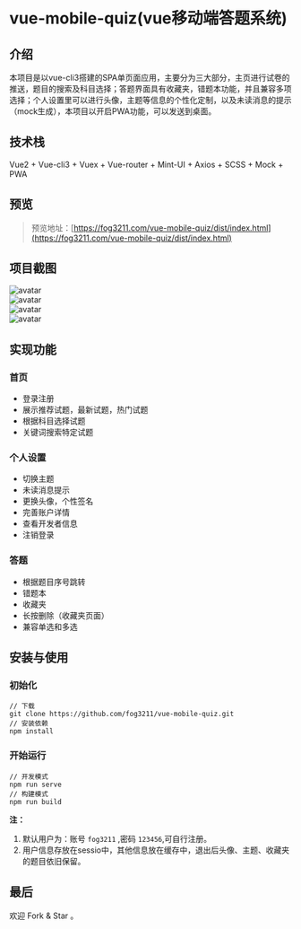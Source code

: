 # vue-mobile-quiz(vue移动端答题系统)

## 介绍

本项目是以vue-cli3搭建的SPA单页面应用，主要分为三大部分，主页进行试卷的推送，题目的搜索及科目选择；答题界面具有收藏夹，错题本功能，并且兼容多项选择；个人设置里可以进行头像，主题等信息的个性化定制，以及未读消息的提示（mock生成），本项目以开启PWA功能，可以发送到桌面。

## 技术栈

Vue2 + Vue-cli3 + Vuex + Vue-router + Mint-UI + Axios + SCSS + Mock + PWA

## 预览

> 预览地址：[https://fog3211.com/vue-mobile-quiz/dist/index.html](https://fog3211.com/vue-mobile-quiz/dist/index.html)

## 项目截图  

![avatar](https://img.fog3211.com/FLN8M2CIR%257D%255BI2OOH1V0T0%255B1.png)  
![avatar](https://img.fog3211.com/PZX8A__%2525K@CLBN8T%2560RZIAJ2.png)  
![avatar](https://img.fog3211.com/VP02%2560G%25287A2XZOO%2529%2525NRQ8D$E.png)  
![avatar](https://img.fog3211.com/I9VXOFYE%2525_I4%257D~FQNSZ1TY4.png)  

## 实现功能

### 首页

- 登录注册
- 展示推荐试题，最新试题，热门试题
- 根据科目选择试题
- 关键词搜索特定试题

### 个人设置

- 切换主题
- 未读消息提示
- 更换头像，个性签名
- 完善账户详情
- 查看开发者信息
- 注销登录

### 答题

- 根据题目序号跳转
- 错题本
- 收藏夹
- 长按删除（收藏夹页面）
- 兼容单选和多选

## 安装与使用

### 初始化

```shell
// 下载
git clone https://github.com/fog3211/vue-mobile-quiz.git
// 安装依赖
npm install
```

### 开始运行

```shell
// 开发模式
npm run serve
// 构建模式
npm run build
```

**注：** 

1. 默认用户为：账号 `fog3211` ,密码 `123456`,可自行注册。
2. 用户信息存放在sessio中，其他信息放在缓存中，退出后头像、主题、收藏夹的题目依旧保留。

## 最后

欢迎 Fork & Star 。

